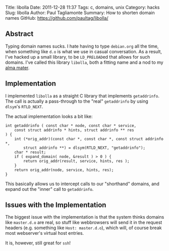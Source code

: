 Title: libolla
Date: 2011-12-28 11:37
Tags: c, domains, unix
Category: hacks
Slug: libolla
Author: Paul Tagliamonte
Summary: How to shorten domain names
GitHub: https://github.com/paultag/libolla/

Abstract
--------

Typing domain names sucks. I hate having to type `debian.org` all the time, when
something like `d.o` is what we use in casual conversation. As a result, I've
hacked up a small library, to be `LD_PRELOAD`ed that allows for such domains.
I've called this library `libolla`, both a fitting name and a nod to my
[alma mater](http://en.wikipedia.org/wiki/John_Carroll_University).


Implementation
--------------

I implemented `libolla` as a straight C library that implements `getaddrinfo`.
The call is actually a pass-through to the "real" `getaddrinfo` by using
`dlsym`'s `RTLD_NEXT`.

The actual implementation looks a bit like:

    int getaddrinfo ( const char * node, const char * service,
        const struct addrinfo * hints, struct addrinfo ** res
    ) {
        int (*orig_addr)(const char *, const char *, const struct addrinfo *,
            struct addrinfo **) = dlsym(RTLD_NEXT, "getaddrinfo");
        char * result;
        if ( expand_domain( node, &result ) > 0 ) {
            return orig_addr(result, service, hints, res );
        }
        return orig_addr(node, service, hints, res);
    }

This basically allows us to intercept calls to our "shorthand" domains, and
expand out the "inner" call to `getaddrinfo`.


Issues with the Implementation
------------------------------

The biggest issue with the implementation is that the system thinks domains
like `master.d.o` are real, so stuff like webbrowsers will send it in the
request headers (e.g. something like `Host: master.d.o`), which will, of course
break most webserver's virtual host entries.

It is, however, still great for `ssh`!
